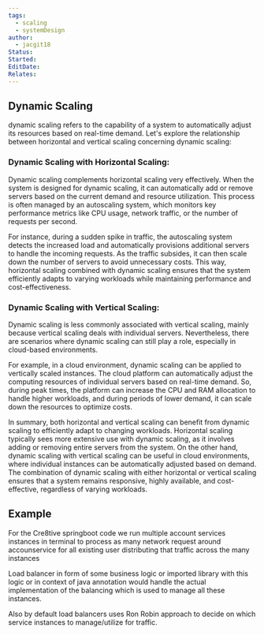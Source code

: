 ```yaml
---
tags:
  - scaling
  - systemDesign
author:
  - jacgit18
Status: 
Started: 
EditDate: 
Relates:
---
```


## Dynamic Scaling

dynamic scaling refers to the capability of a system to automatically adjust its resources based on real-time demand. Let's explore the relationship between horizontal and vertical scaling concerning dynamic scaling:



### Dynamic Scaling with Horizontal Scaling:
Dynamic scaling complements horizontal scaling very effectively. When the system is designed for dynamic scaling, it can automatically add or remove servers based on the current demand and resource utilization. This process is often managed by an autoscaling system, which monitors key performance metrics like CPU usage, network traffic, or the number of requests per second.

For instance, during a sudden spike in traffic, the autoscaling system detects the increased load and automatically provisions additional servers to handle the incoming requests. As the traffic subsides, it can then scale down the number of servers to avoid unnecessary costs. This way, horizontal scaling combined with dynamic scaling ensures that the system efficiently adapts to varying workloads while maintaining performance and cost-effectiveness.




### Dynamic Scaling with Vertical Scaling:
Dynamic scaling is less commonly associated with vertical scaling, mainly because vertical scaling deals with individual servers. Nevertheless, there are scenarios where dynamic scaling can still play a role, especially in cloud-based environments.

For example, in a cloud environment, dynamic scaling can be applied to vertically scaled instances. The cloud platform can automatically adjust the computing resources of individual servers based on real-time demand. So, during peak times, the platform can increase the CPU and RAM allocation to handle higher workloads, and during periods of lower demand, it can scale down the resources to optimize costs.

In summary, both horizontal and vertical scaling can benefit from dynamic scaling to efficiently adapt to changing workloads. Horizontal scaling typically sees more extensive use with dynamic scaling, as it involves adding or removing entire servers from the system. On the other hand, dynamic scaling with vertical scaling can be useful in cloud environments, where individual instances can be automatically adjusted based on demand. The combination of dynamic scaling with either horizontal or vertical scaling ensures that a system remains responsive, highly available, and cost-effective, regardless of varying workloads.



## Example

For the Cre8tive springboot code we run multiple account services instances in terminal to process as many network request around accounservice for all existing user distributing that traffic across the many instances  

  
Load balancer in form of some business logic or imported library with this logic or in context of java annotation would handle the actual implementation of the balancing which is used to manage all these instances.  
  
Also by default load balancers uses Ron Robin approach to decide on which service instances to manage/utilize for traffic.